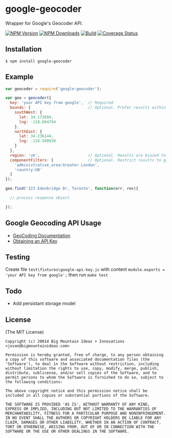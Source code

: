 google-geocoder
===============

Wrapper for Google's Geocoder API.


[![NPM Version][npm-image]][npm-url]
[![NPM Downloads][downloads-image]][downloads-url]
[![Build][travis-image]][travis-url]
[![Coverage Status][coveralls-image]][coveralls-url]



## Installation
    $ npm install google-geocoder


## Example
```javascript
var geocoder = require('google-geocoder');

var geo = geocoder({
  key: 'your API key from google',  // Required
  bounds: {                         // Optional. Prefer results within this viewport (See: https://developers.google.com/maps/documentation/geocoding/intro#Viewports)
    southWest: {
      lat: 34.172684,
      lng: -118.604794
    },
    northEast: {
      lat: 34.236144,
      lng: -118.500938
    }
  },
  region: 'uk',                     // Optional. Results are biased to this region (See: https://developers.google.com/maps/documentation/geocoding/intro#RegionCodes)
  componentFilters: [               // Optional. Restrict results to given components (See: https://developers.google.com/maps/documentation/geocoding/intro#ComponentFiltering)
    'administrative_area:Greater London',
    'country:GB'
  ]
});

geo.find('223 Edenbridge Dr, Toronto', function(err, res){

  // process response object

});

```


## Google Geocoding API Usage
* [GeoCoding Documentation](https://developers.google.com/maps/documentation/geocoding)
* [Obtaining an API Key](https://developers.google.com/maps/documentation/geocoding/#api_key)


## Testing

Create file `test\fixtures\google-api-key.js` with content `module.exports = 'your API key from google';` then run `make test`


## Todo
* Add persistant storage model


## License

(The MIT License)

```
Copyright (c) 20014 Big Mountain Ideas + Innovations <jovan@bigmountainideas.com>

Permission is hereby granted, free of charge, to any person obtaining
a copy of this software and associated documentation files (the
'Software'), to deal in the Software without restriction, including
without limitation the rights to use, copy, modify, merge, publish,
distribute, sublicense, and/or sell copies of the Software, and to
permit persons to whom the Software is furnished to do so, subject to
the following conditions:

The above copyright notice and this permission notice shall be
included in all copies or substantial portions of the Software.

THE SOFTWARE IS PROVIDED 'AS IS', WITHOUT WARRANTY OF ANY KIND,
EXPRESS OR IMPLIED, INCLUDING BUT NOT LIMITED TO THE WARRANTIES OF
MERCHANTABILITY, FITNESS FOR A PARTICULAR PURPOSE AND NONINFRINGEMENT.
IN NO EVENT SHALL THE AUTHORS OR COPYRIGHT HOLDERS BE LIABLE FOR ANY
CLAIM, DAMAGES OR OTHER LIABILITY, WHETHER IN AN ACTION OF CONTRACT,
TORT OR OTHERWISE, ARISING FROM, OUT OF OR IN CONNECTION WITH THE
SOFTWARE OR THE USE OR OTHER DEALINGS IN THE SOFTWARE.
```


[npm-image]: https://img.shields.io/npm/v/google-geocoder.svg
[npm-url]: https://npmjs.org/package/google-geocoder
[downloads-image]: https://img.shields.io/npm/dm/google-geocoder.svg
[downloads-url]: https://npmjs.org/package/google-geocoder
[travis-image]: https://img.shields.io/travis/bigmountainideas/google-geocoder/master.svg
[travis-url]: https://travis-ci.org/bigmountainideas/google-geocoder
[coveralls-image]: https://coveralls.io/repos/bigmountainideas/google-geocoder/badge.svg?branch=master
[coveralls-url]: https://coveralls.io/r/bigmountainideas/google-geocoder?branch=master
